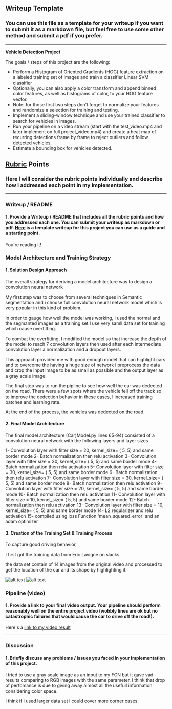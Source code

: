 ## Writeup Template
### You can use this file as a template for your writeup if you want to submit it as a markdown file, but feel free to use some other method and submit a pdf if you prefer.

---

**Vehicle Detection Project**

The goals / steps of this project are the following:

* Perform a Histogram of Oriented Gradients (HOG) feature extraction on a labeled training set of images and train a classifier Linear SVM classifier
* Optionally, you can also apply a color transform and append binned color features, as well as histograms of color, to your HOG feature vector. 
* Note: for those first two steps don't forget to normalize your features and randomize a selection for training and testing.
* Implement a sliding-window technique and use your trained classifier to search for vehicles in images.
* Run your pipeline on a video stream (start with the test_video.mp4 and later implement on full project_video.mp4) and create a heat map of recurring detections frame by frame to reject outliers and follow detected vehicles.
* Estimate a bounding box for vehicles detected.

[//]: # (Image References)
[image1]: ./examples/video1_40_x.png
[image2]: ./examples/video1_40_cars.png


## [Rubric](https://review.udacity.com/#!/rubrics/513/view) Points
### Here I will consider the rubric points individually and describe how I addressed each point in my implementation.  

---
### Writeup / README

#### 1. Provide a Writeup / README that includes all the rubric points and how you addressed each one.  You can submit your writeup as markdown or pdf.  [Here](https://github.com/udacity/CarND-Vehicle-Detection/blob/master/writeup_template.md) is a template writeup for this project you can use as a guide and a starting point.  

You're reading it!


### Model Architecture and Training Strategy

#### 1. Solution Design Approach

The overall strategy for deriving a model architecture was to design a convolution neural network 

My first step was to choose from several techniques in Semantic segmentation and i choose full convolution neural network model which is very popular in this kind of problem.
 
In order to gauge how well the model was working, I used the normal and the segmanted images as a training set.I use very samll data set for training which cause overfitting.

To combat the overfitting, I modified the model so that increase the depth of the model to reach 7 convolution layers then used after each intermediate convolution layer a normalization and a dropout layers. 

This approach provided me with good enough model that can highlight cars and to overcome the having a huge size of network i preprocess the data and crop the input image to be as small as possible and the output layer as a gray scale image.

The final step was to run the pipline to see how well the car was dedected on the road. There were a few spots where the vehicle fell off the track so to improve the dedection behavior in these cases, I increased training batches and learning rate.

At the end of the process, the vehicles was dedected on the road.

#### 2. Final Model Architecture

The final model architecture (Car)Model.py lines 65-94) consisted of a convolution neural network with the following layers and layer sizes

1- Convolution layer with filter size = 20, kernel_size= ( 5, 5) and same border mode
2- Batch normalization then relu activation
3- Convolution layer with filter size = 30, kernel_size= ( 5, 5) and same border mode
4- Batch normalization then relu activation
5- Convolution layer with filter size = 30, kernel_size= ( 5, 5) and same border mode
6- Batch normalization then relu activation
7- Convolution layer with filter size = 30, kernel_size= ( 5, 5) and same border mode
8- Batch normalization then relu activation
9- Convolution layer with filter size = 20, kernel_size= ( 5, 5) and same border mode
10- Batch normalization then relu activation
11- Convolution layer with filter size = 10, kernel_size= ( 5, 5) and same border mode
12- Batch normalization then relu activation
13- Convolution layer with filter size = 10, kernel_size= ( 5, 5) and same border mode
14- L2 regularizer and relu activation
15- compiled using loss Function 'mean_squared_error' and an adam optimizer

#### 3. Creation of the Training Set & Training Process

To capture good driving behavior,

I first got the training data from Eric Lavigne on slacks.

the data set contain of 14 images from the original video and processed to get the location of the car and its shape by highlighting it.

![alt text][image1]
![alt text][image2]

### Pipeline (video)

#### 1. Provide a link to your final video output.  Your pipeline should perform reasonably well on the entire project video (wobbly lines are ok but no catastrophic failures that would cause the car to drive off the road!).

Here's a [link to my video result](./project_video.mp4)


---

### Discussion

#### 1. Briefly discuss any problems / issues you faced in your implementation of this project.

I tried to use a gray scale image as an input to my FCN  but it gave vad results comparing to RGB images with the same parameter. I think that drop of perfomance is due to giving away almost all the usefull information considering color space.

I think if i used larger data set i could cover more corner cases.

